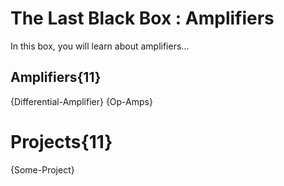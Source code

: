 # The Last Black Box : Amplifiers
In this box, you will learn about amplifiers...

## Amplifiers{11}
{Differential-Amplifier}
{Op-Amps}

# Projects{11}
{Some-Project}
